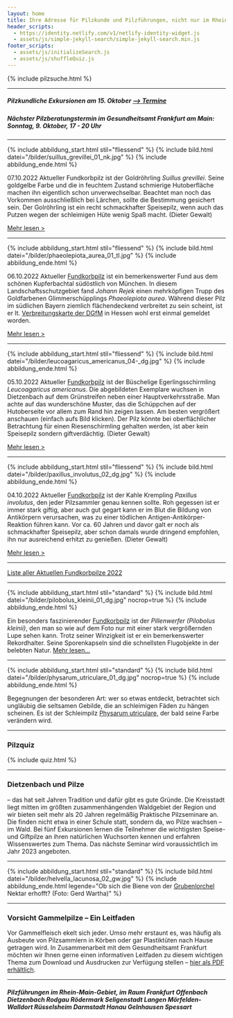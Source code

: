 ```yaml
---
layout: home
title: Ihre Adresse für Pilzkunde und Pilzführungen, nicht nur im Rhein-Main-Gebiet
header_scripts:
  - https://identity.netlify.com/v1/netlify-identity-widget.js
  - assets/js/simple-jekyll-search/simple-jekyll-search.min.js
footer_scripts:
  - assets/js/initializeSearch.js
  - assets/js/shuffleQuiz.js
---
```

{% include pilzsuche.html %}

- - -

##### Pilzkundliche Exkursionen am 15. Oktober [\--> Termine](/termine)

##### Nächster Pilzberatungstermin im Gesundheitsamt Frankfurt am Main: Sonntag, 9. Oktober, 17 - 20 Uhr

- - -

{% include abbildung_start.html stil="fliessend" %}
{% include bild.html datei="/bilder/suillus_grevillei_01_nk.jpg" %}
{% include abbildung_ende.html %}

07.10.2022 Aktueller Fundkorbpilz ist der Goldröhrling *Suillus grevillei*. Seine goldgelbe Farbe und die in feuchtem Zustand schmierige Hutoberfläche machen ihn eigentlich schon unverwechselbar. Beachtet man noch das Vorkommen ausschließlich bei Lärchen, sollte die Bestimmung gesichert sein. Der Golröhrling ist ein recht schmackhafter Speisepilz, wenn auch das Putzen wegen der schleimigen Hüte wenig Spaß macht. (Dieter Gewalt)

[Mehr lesen >](/pilze/suillus-grevillei-goldröhrling)

<div style="clear:  both"></div>

- - -

{% include abbildung_start.html stil="fliessend" %}
{% include bild.html datei="/bilder/phaeolepiota_aurea_01_tl.jpg" %}
{% include abbildung_ende.html %}

06.10.2022 Aktueller [Fundkorbpilz](AA "Glossar-") ist ein bemerkenswerter Fund aus dem schönen Kupferbachtal südöstlich von München. In diesem Landschaftsschutzgebiet fand  *Johann Rejek* einen mehrköpfigen Trupp des Goldfarbenen Glimmerschüpplings *Phaeolepiota aurea*. Während dieser Pilz im südlichen Bayern ziemlich flächendeckend verbreitet zu sein scheint,  ist er lt. [Verbreitungskarte der DGfM](https://www.pilze-deutschland.de/organismen/phaeolepiota-aurea-matt-maire-ex-konrad-maubl-1928-1) in Hessen wohl erst einmal gemeldet worden.

[Mehr lesen >](/pilze/phaeolepiota-aurea-goldfarbener-glimmerschüppling)

<div style="clear:  both"></div>

- - -

{% include abbildung_start.html stil="fliessend" %}
{% include bild.html datei="/bilder/leucoagaricus_americanus_04-_dg.jpg" %}
{% include abbildung_ende.html %}

05.10.2022 Aktueller [Fundkorbpilz](AA "Glossar-") ist der Büschelige Egerlingsschirmling *Leucoagaricus americanus*. Die abgebildeten Exemplare wuchsen in Dietzenbach auf dem Grünstreifen neben einer Hauptverkehrsstraße. Man achte auf das wunderschöne Muster, das die Schüppchen auf der Hutoberseite vor allem zum Rand hin zeigen lassen. Am besten vergrößert anschauen (einfach aufs Bild klicken). Der Pilz könnte bei oberflächlicher Betrachtung für einen Riesenschirmling gehalten werden, ist aber kein Speisepilz sondern giftverdächtig. (Dieter Gewalt)

[Mehr lesen >](/pilze/leucoagaricus-americanus-büscheliger-egerlingsschirmling)

<div style="clear:  both"></div>

- - -

{% include abbildung_start.html stil="fliessend" %}
{% include bild.html datei="/bilder/paxillus_involutus_02_dg.jpg" %}
{% include abbildung_ende.html %}

04.10.2022 Aktueller [Fundkorbpilz](AA "Glossar-") ist der Kahle Krempling *Paxillus involutus*, den jeder Pilzsammler genau kennen sollte. Roh gegessen ist er immer stark giftig, aber auch gut gegart kann er im Blut die Bildung von Antikörpern verursachen, was zu einer tödlichen Antigen-Antikörper-Reaktion führen kann. Vor ca. 60 Jahren und davor galt er noch als schmackhafter Speisepilz, aber schon damals wurde dringend empfohlen, ihn nur ausreichend erhitzt zu genießen. (Dieter Gewalt)

[Mehr lesen >](/pilze/paxillus-involutus-kahler-krempling)

<div style="clear:  both"></div>

- - -

[Liste aller Aktuellen Fundkorbpilze 2022](/artikel/liste-aller-aktuellen-fundkorbpilze-2022.html)

- - -

{% include abbildung_start.html stil="standard" %}
{% include bild.html datei="/bilder/pilobolus_kleinii_01_dg.jpg" nocrop=true %}
{% include abbildung_ende.html %}

Ein besonders faszinierender [Fundkorbpilz](AA "Glossar-") ist der *Pillenwerfer (Pilobolus kleinii)*, den man so wie auf dem Foto nur mit einer stark vergrößernden Lupe sehen kann. Trotz seiner Winzigkeit ist er ein bemerkenswerter Rekordhalter. Seine Sporenkapseln sind die schnellsten Flugobjekte in der belebten Natur. [Mehr lesen...](/pilze/pilobolus-kleinii-pillenwerfer)

- - -

{% include abbildung_start.html stil="standard" %}
{% include bild.html datei="/bilder/physarum_utriculare_01_dg.jpg" nocrop=true %}
{% include abbildung_ende.html %}

Begegnungen der besonderen Art: wer so etwas entdeckt, betrachtet sich ungläubig die seltsamen Gebilde, die an schleimigen Fäden zu hängen scheinen. Es ist der Schleimpilz [Physarum utriculare](/pilze/physarum-utriculare-fadenfruchtschleimpilz), der bald seine Farbe verändern wird.

- - -

### Pilzquiz

{% include quiz.html %}

- - -

### Dietzenbach und Pilze

– das hat seit Jahren Tradition und dafür gibt es gute Gründe. Die Kreisstadt liegt mitten im größten zusammenhängenden Waldgebiet der Region und wir bieten seit mehr als 20 Jahren regelmäßig Praktische Pilzseminare an. Die finden nicht etwa in einer Schule statt, sondern da, wo Pilze wachsen – im Wald. Bei fünf Exkursionen lernen die Teilnehmer die wichtigsten Speise- und Giftpilze an ihren natürlichen Wuchsorten kennen und erfahren Wissenswertes zum Thema. Das nächste Seminar wird voraussichtlich im Jahr 2023 angeboten.  

- - -

{% include abbildung_start.html stil="standard" %}
{% include bild.html datei="/bilder/helvella_lacunosa_02_gw.jpg" %}
{% include abbildung_ende.html legende="Ob sich die Biene von der <a href='/pilze/helvella-lacunosa-grubenlorchel'>Grubenlorchel</a> Nektar erhofft?  (Foto: Gerd Wartha)" %}

- - -

### Vorsicht Gammelpilze – Ein Leitfaden

Vor Gammelfleisch ekelt sich jeder. Umso mehr erstaunt es, was häufig als Ausbeute von Pilzsammlern in Körben oder gar Plastiktüten nach Hause getragen wird. In Zusammenarbeit mit dem Gesundheitsamt Frankfurt möchten wir Ihnen gerne einen informativen Leitfaden zu diesem wichtigen Thema zum Download und Ausdrucken zur Verfügung stellen – [hier als PDF erhältlich](/assets/docs/Fundkorb.de-Gammelpilze.pdf).

- - -

##### Pilzführungen im Rhein-Main-Gebiet, im Raum Frankfurt Offenbach Dietzenbach Rodgau Rödermark Seligenstadt Langen Mörfelden-Walldort Rüsselsheim Darmstadt Hanau Gelnhausen Spessart